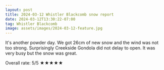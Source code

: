```yaml
---
layout: post
title: 2024-03-12 Whistler Blackcomb snow report
date: 2024-03-12T13:30:22-07:00
tag: Whistler Blackcomb
image: assets/images/2024-03-12-feature.jpg
---
```


It's another powder day. We got 26cm of new snow and the wind was not too strong. Surprisingly Creekside Gondola did not delay to open. It was very busy but the snow was great.

Overall rate: 5/5 ★★★★★
